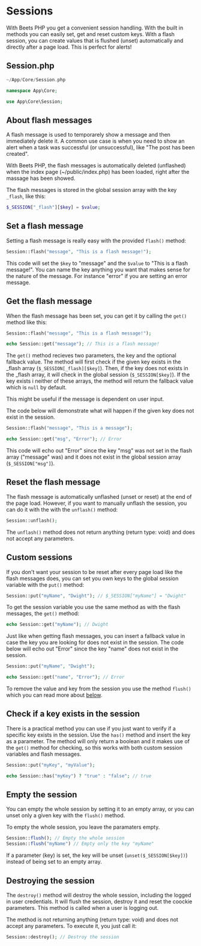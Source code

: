 # Sessions

With Beets PHP you get a convenient session handling. With the built in methods you can easily set, get and reset custom keys. With a flash session, you can create values that is flushed (unset) automatically and directly after a page load. This is perfect for alerts!

## Session.php

```php title="Location"
~/App/Core/Session.php
```

```php title="Namespace"
namespace App\Core;
```

```php title="Import"
use App\Core\Session;
```

## About flash messages

A flash message is used to temporarely show a message and then immediately delete it. A common use case is when you need to show an alert when a task was successful (or unsuccessful), like "The post has been created".

With Beets PHP, the flash messages is automatically deleted (unflashed) when the index page (~/public/index.php) has been loaded, right after the massage has been showed.

The flash messages is stored in the global session array with the key `_flash`, like this:

```php
$_SESSION["_flash"][$key] = $value;
```

## Set a flash message

Setting a flash message is really easy with the provided `flash()` method:

```php
Session::flash("message", "This is a flash message!");
```

This code will set the `$key` to "message" and the `$value` to "This is a flash message!". You can name the key anything you want that makes sense for the nature of the message. For instance "error" if you are setting an error message.

## Get the flash message

When the flash message has been set, you can get it by calling the `get()` method like this:

```php
Session::flash("message", "This is a flash message!");

echo Session::get("message"); // This is a flash message!
```

The `get()` method recieves two parameters, the key and the optional fallback value. The method will first check if the given key exists in the _flash array (`$_SESSION[_flash][$key]`). Then, if the key does not exists in the _flash array, it will check in the global session (`$_SESSION[$key]`). If the key exists i neither of these arrays, the method will return the fallback value which is `null` by default. 

This might be useful if the message is dependent on user input.

The code below will demonstrate what will happen if the given key does not exist in the session.

```php
Session::flash("message", "This is a message");

echo Session::get("msg", "Error"); // Error
```

This code will echo out "Error" since the key "msg" was not set in the flash array ("message" was) and it does not exist in the global session array (`$_SESSION["msg"]`).

## Reset the flash message

The flash message is automatically unflashed (unset or reset) at the end of the page load. However, if you want to manually unflash the session, you can do it with the with the `unflash()` method:

```php
Session::unflash();
```

The `unflash()` method does not return anything (return type: void) and does not  accept any parameters.

## Custom sessions

If you don't want your session to be reset after every page load like the flash messages does, you can set you own keys to the global session variable with the `put()` method:

```php
Session::put("myName", "Dwight"); // $_SESSION["myName"] = "Dwight"
```

To get the session variable you use the same method as with the flash messages, the `get()` method:

```php
echo Session::get("myName"); // Dwight
```

Just like when getting flash messages, you can insert a fallback value in case the key you are looking for does not exist in the session. The code below will echo out "Error" since the key "name" does not exist in the session.

```php
Session::put("myName", "Dwight");

echo Session::get("name", "Error"); // Error
```

To remove the value and key from the session you use the method `flush()` which you can read more about [below](#empty-the-session).

## Check if a key exists in the session

There is a practical method you can use if you just want to verify if a specific key exists in the session. Use the `has()` method and insert the key as a parameter. The method will only return a boolean and it makes use of the `get()` method for checking, so this works with both custom session variables and flash messages.

```php
Session::put("myKey", "myValue");

echo Session::has("myKey") ? "true" : "false"; // true
```

## Empty the session

You can empty the whole session by setting it to an empty array, or you can unset only a given key with the `flush()` method.

To empty the whole session, you leave the paramaters empty.

```php
Session::flush(); // Empty the whole session
Session::flush("myName") // Empty only the key "myName"
```

If a parameter (key) is set, the key will be unset (`unset($_SESSION[$key])`) instead of being set to an empty array.

## Destroying the session

The `destroy()` method will destroy the whole session, including the logged in user credentials. It will flush the session, destroy it and reset the coockie parameters. This method is called when a user is logging out.

The method is not returning anything (return type: void) and does not accept any parameters. To execute it, you just call it:

```php
Session::destroy(); // Destroy the session
```